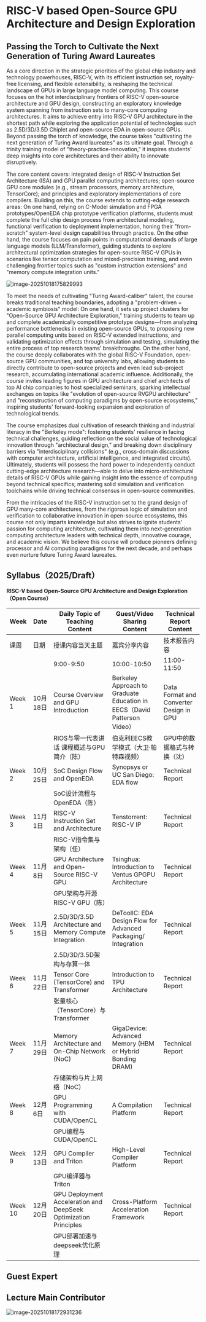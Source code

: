 # **RISC-V** **based Open-Source GPU Architecture and Design Exploration**



## Passing the Torch to Cultivate the Next Generation of Turing Award Laureates  

As a core direction in the strategic priorities of the global chip industry and technology powerhouses, RISC-V, with its efficient instruction set, royalty-free licensing, and flexible extensibility, is reshaping the technical landscape of GPUs in large language model computing. This course focuses on the hot interdisciplinary frontiers of RISC-V open-source architecture and GPU design, constructing an exploratory knowledge system spanning from instruction sets to many-core computing architectures. It aims to achieve entry into RISC-V GPU architecture in the shortest path while exploring the application potential of technologies such as 2.5D/3D/3.5D Chiplet and open-source EDA in open-source GPUs. Beyond passing the torch of knowledge, the course takes "cultivating the next generation of Turing Award laureates" as its ultimate goal. Through a trinity training model of "theory-practice-innovation," it inspires students' deep insights into core architectures and their ability to innovate disruptively.  

The core content covers: integrated design of RISC-V Instruction Set Architecture (ISA) and GPU parallel computing architectures; open-source GPU core modules (e.g., stream processors, memory architecture, TensorCore); and principles and exploratory implementations of core compilers. Building on this, the course extends to cutting-edge research areas: On one hand, relying on C-Model simulation and FPGA prototypes/OpenEDA chip prototype verification platforms, students must complete the full chip design process from architectural modeling, functional verification to deployment implementation, honing their "from-scratch" system-level design capabilities through practice. On the other hand, the course focuses on pain points in computational demands of large language models (LLM/Transformer), guiding students to explore architectural optimization strategies for open-source RISC-V GPUs in scenarios like tensor computation and mixed-precision training, and even challenging frontier topics such as "custom instruction extensions" and "memory compute integration units."  

![image-20251018175829993](https://raw.githubusercontent.com/chenweiphd/typopic/master/image-20251018175829993.png)

To meet the needs of cultivating "Turing Award-caliber" talent, the course breaks traditional teaching boundaries, adopting a "problem-driven + academic symbiosis" model: On one hand, it sets up project clusters for "Open-Source GPU Architecture Exploration," training students to team up and complete academically competitive prototype designs—from analyzing performance bottlenecks in existing open-source GPUs, to proposing new parallel computing units based on RISC-V extended instructions, and validating optimization effects through simulation and testing, simulating the entire process of top research teams' breakthroughs. On the other hand, the course deeply collaborates with the global RISC-V Foundation, open-source GPU communities, and top university labs, allowing students to directly contribute to open-source projects and even lead sub-project research, accumulating international academic influence. Additionally, the course invites leading figures in GPU architecture and chief architects of top AI chip companies to host specialized seminars, sparking intellectual exchanges on topics like "evolution of open-source RVGPU architecture" and "reconstruction of computing paradigms by open-source ecosystems," inspiring students' forward-looking expansion and exploration of technological trends.  

The course emphasizes dual cultivation of research thinking and industrial literacy in the "Berkeley mode": fostering students' resilience in facing technical challenges, guiding reflection on the social value of technological innovation through "architectural design," and breaking down disciplinary barriers via "interdisciplinary collisions" (e.g., cross-domain discussions with computer architecture, artificial intelligence, and integrated circuits). Ultimately, students will possess the hard power to independently conduct cutting-edge architecture research—able to delve into micro-architectural details of RISC-V GPUs while gaining insight into the essence of computing beyond technical specifics; mastering solid simulation and verification toolchains while driving technical consensus in open-source communities.  

From the intricacies of the RISC-V instruction set to the grand design of GPU many-core architectures, from the rigorous logic of simulation and verification to collaborative innovation in open-source ecosystems, this course not only imparts knowledge but also strives to ignite students' passion for computing architecture, cultivating them into next-generation computing architecture leaders with technical depth, innovative courage, and academic vision. We believe this course will produce pioneers defining processor and AI computing paradigms for the next decade, and perhaps even nurture future Turing Award laureates.



## Syllabus（2025/Draft）



**RISC-V based Open-Source GPU Architecture and Design Exploration（Open Course）**

| Week    | Date     | Daily Topic of Teaching Content                              | Guest/Video Sharing Content                                  | Technical Report Content                |
| ------- | -------- | ------------------------------------------------------------ | ------------------------------------------------------------ | --------------------------------------- |
| 课周    | 日期     | 授课内容当天主题                                             | 嘉宾分享内容                                                 | 技术报告内容                            |
|         |          | 9:00-9:50                                                    | 10:00-10:50                                                  | 11:00-11:50                             |
| Week 1  | 10月18日 | Course Overview and GPU Introduction                         | Berkeley Approach to Graduate Education in EECS（David Patterson Video） | Data Format and Converter Design in GPU |
|         |          | RIOS与零一代表讲话 课程概述与GPU简介（陈）                   | 伯克利EECS教学模式（大卫·帕特森视频）                        | GPU中的数据格式与转换（沈）             |
| Week 2  | 10月25日 | SoC Design Flow and OpenEDA                                  | Synopsys or UC San Diego: EDA flow                           | Technical Report                        |
|         |          | SoC设计流程与OpenEDA（陈）                                   |                                                              |                                         |
| Week 3  | 11月1日  | RISC-V Instruction Set and Architecture                      | Tenstorrent: RISC-V IP                                       | Technical Report                        |
|         |          | RISC-V指令集与架构（任）                                     |                                                              |                                         |
| Week 4  | 11月8日  | GPU Architecture and Open-Source RISC-V GPU                  | Tsinghua: Introduction to Ventus GPGPU Architecture          | Technical Report                        |
|         |          | GPU架构与开源RISC-V GPU（陈）                                |                                                              |                                         |
| Week 5  | 11月15日 | 2.5D/3D/3.5D Architecture and Memory Compute Integration     | DeToolIC: EDA Design Flow for Advanced Packaging/ Integration | Technical Report                        |
|         |          | 2.5D/3D/3.5D架构与存算一体                                   |                                                              |                                         |
| Week 6  | 11月22日 | Tensor Core (TensorCore) and Transformer                     | Introduction to TPU Architecture                             | Technical Report                        |
|         |          | 张量核心（TensorCore）与Transformer                          |                                                              |                                         |
| Week 7  | 11月29日 | Memory Architecture and On-Chip Network (NoC)                | GigaDevice: Advanced Memory (HBM or Hybrid Bonding DRAM)     | Technical Report                        |
|         |          | 存储架构与片上网络（NoC）                                    |                                                              |                                         |
| Week 8  | 12月6日  | GPU Programming with CUDA/OpenCL                             | A Compilation Platform                                       | Technical Report                        |
|         |          | GPU编程与CUDA/OpenCL                                         |                                                              |                                         |
| Week 9  | 12月13日 | GPU Compiler and Triton                                      | High-Level Compiler Platform                                 | Technical Report                        |
|         |          | GPU编译器与Triton                                            |                                                              |                                         |
| Week 10 | 12月20日 | GPU Deployment Acceleration and DeepSeek Optimization Principles | Cross-Platform Acceleration Framework                        | Technical Report                        |
|         |          | GPU部署加速与deepseek优化原理                                |                                                              |                                         |

## Guest Expert



## Lecture Main Contributor

![image-20251018172931236](https://raw.githubusercontent.com/chenweiphd/typopic/master/image-20251018172931236.png)

